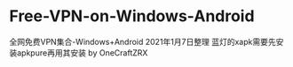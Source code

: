 # Free-VPN-on-Windows-Android
全网免费VPN集合-Windows+Android
2021年1月7日整理
蓝灯的xapk需要先安装apkpure再用其安装
by OneCraftZRX
